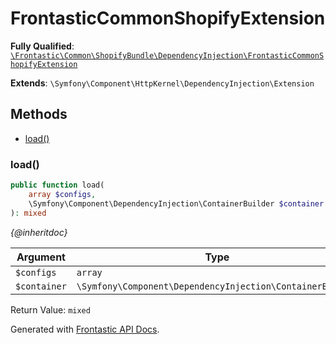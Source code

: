 #  FrontasticCommonShopifyExtension

**Fully Qualified**: [`\Frontastic\Common\ShopifyBundle\DependencyInjection\FrontasticCommonShopifyExtension`](../../../../src/php/ShopifyBundle/DependencyInjection/FrontasticCommonShopifyExtension.php)

**Extends**: `\Symfony\Component\HttpKernel\DependencyInjection\Extension`

## Methods

* [load()](#load)

### load()

```php
public function load(
    array $configs,
    \Symfony\Component\DependencyInjection\ContainerBuilder $container
): mixed
```

*{@inheritdoc}*

Argument|Type|Default|Description
--------|----|-------|-----------
`$configs`|`array`||
`$container`|`\Symfony\Component\DependencyInjection\ContainerBuilder`||

Return Value: `mixed`

Generated with [Frontastic API Docs](https://github.com/FrontasticGmbH/apidocs).
